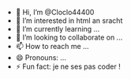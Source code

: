- 👋 Hi, I’m @Cloclo44400
- 👀 I’m interested in html an sracht
- 🌱 I’m currently learning ...
- 💞️ I’m looking to collaborate on ...
- 📫 How to reach me ...
- 😄 Pronouns: ...
- ⚡ Fun fact: je ne ses pas coder !

<!---
Cloclo44400/Cloclo44400 is a ✨ special ✨ repository because its `README.md` (this file) appears on your GitHub profile.
You can click the Preview link to take a look at your changes.
--->
